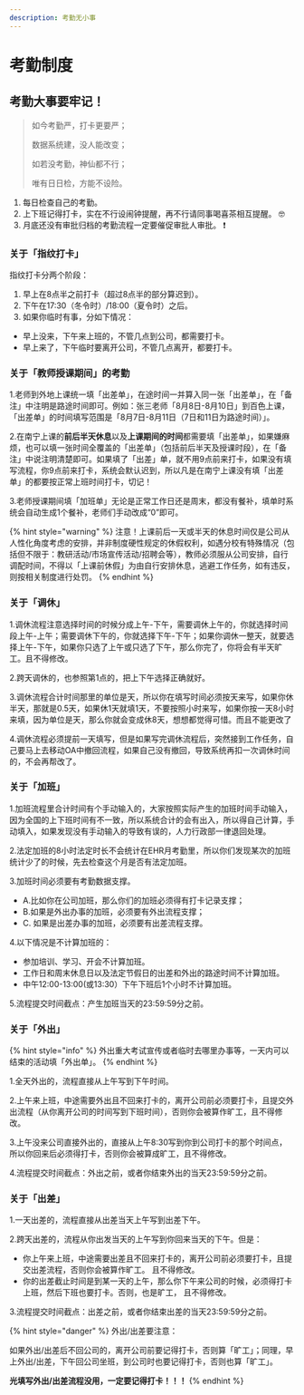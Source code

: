 ```yaml
---
description: 考勤无小事
---
```


# 考勤制度

## 考勤大事要牢记！

> 如今考勤严，打卡更要严；
>
> 数据系统建，没人能改变；
>
> 如若没考勤，神仙都不行；
>
> 唯有日日检，方能不设险。

1. 每日检查自己的考勤。
2. 上下班记得打卡，实在不行设闹钟提醒，再不行请同事喝喜茶相互提醒。 🤓
3. 月底还没有审批归档的考勤流程一定要催促审批人审批。 ❗ 

### 关于「指纹打卡」

指纹打卡分两个阶段：

1. 早上在8点半之前打卡（超过8点半的部分算迟到）。
2.  下午在17:30（冬令时）/18:00（夏令时）之后。
3. 如果你临时有事，分如下情况：

* 早上没来，下午来上班的，不管几点到公司，都需要打卡。 
* 早上来了，下午临时要离开公司，不管几点离开，都要打卡。

###  关于「教师授课期间」的考勤

1.老师到外地上课统一填「出差单」，在途时间一并算入同一张「出差单」，在「备注」中注明是路途时间即可。例如：张三老师「8月8日-8月10日」到百色上课，「出差单」的时间填写范围是「8月7日-8月11日（7日和11日为路途时间）」。

2.在南宁上课的**前后半天休息**以及**上课期间的时间**都需要填「出差单」，如果嫌麻烦，也可以填一张时间全覆盖的「出差单」（包括前后半天及授课时段），在「备注」中说注明清楚即可。如果填了「出差」单，就不用9点前来打卡，如果没有填写流程，你9点前来打卡，系统会默认迟到，所以凡是在南宁上课没有填「出差单」的都要按正常上班时间打卡，切记！

3.老师授课期间填「加班单」无论是正常工作日还是周末，都没有餐补，填单时系统会自动生成1个餐补，老师们手动改成“0”即可。

{% hint style="warning" %}
注意！上课前后一天或半天的休息时间仅是公司从人性化角度考虑的安排，并非制度硬性规定的休假权利，如遇分校有特殊情况（包括但不限于：教研活动/市场宣传活动/招聘会等），教师必须服从公司安排，自行调配时间，不得以「上课前休假」为由自行安排休息，逃避工作任务，如有违反，则按相关制度进行处罚。
{% endhint %}

### 关于「调休」

1.调休流程注意选择时间的时候分成上午-下午，需要调休上午的，你就选择时间段上午-上午；需要调休下午的，你就选择下午-下午；如果你调休一整天，就要选择上午-下午，如果你只选了上午或只选了下午，那么你完了，你将会有半天旷工。且不得修改。 

2.跨天调休的，也参照第1点的，把上下午选择正确就好。

3.调休流程合计时间那里的单位是天，所以你在填写时间必须按天来写，如果你休半天，那就是0.5天，如果休1天就填1天，不要按照小时来写，如果你按一天8小时来填，因为单位是天，那么你就会变成休8天，想想都觉得可惜。而且不能更改了 

4.调休流程必须提前一天填写，但是如果写完调休流程后，突然接到工作任务，自己要马上去移动OA中撤回流程，如果自己没有撤回，导致系统再扣一次调休时间的，不会再帮改了。

### 关于「加班」

1.加班流程里合计时间有个手动输入的，大家按照实际产生的加班时间手动输入，因为全国的上下班时间有不一致，所以系统合计的会有出入，所以得自己计算，手动填入，如果发现没有手动输入的导致有误的，人力行政部一律退回处理。

2.法定加班的8小时法定时长不会统计在EHR月考勤里，所以你们发现某次的加班统计少了的时候，先去检查这个月是否有法定加班。

3.加班时间必须要有考勤数据支撑。

* A.比如你在公司加班，那么你们的加班必须得有打卡记录支撑； 
* B.如果是外出办事的加班，必须要有外出流程支撑； 
* C. 如果是出差办事的加班，必须要有出差流程支撑。

4.以下情况是不计算加班的： 

* 参加培训、学习、开会不计算加班。 
* 工作日和周末休息日以及法定节假日的出差和外出的路途时间不计算加班。
* 中午12:00-13:00\(或13:30）下午下班后1个小时不计算加班。

5.流程提交时间截点：产生加班当天的23:59:59分之前。

### 关于「外出」

{% hint style="info" %}
外出重大考试宣传或者临时去哪里办事等，一天内可以结束的活动填「外出单」。
{% endhint %}

1.全天外出的，流程直接从上午写到下午时间。

2.上午来上班，中途需要外出且不回来打卡的，离开公司前必须要打卡，且提交外出流程（从你离开公司的时间写到下班时间），否则你会被算作旷工，且不得修改。

3.上午没来公司直接外出的，直接从上午8:30写到你到公司打卡的那个时间点，所以你回来后必须得打卡，否则你会被算成旷工，且不得修改。 

4.流程提交时间截点：外出之前，或者你结束外出的当天23:59:59分之前。

### 关于「出差」

1.一天出差的，流程直接从出差当天上午写到出差下午。

2.跨天出差的，流程从你出发当天的上午写到你回来当天的下午。但是：

* 你上午来上班，中途需要出差且不回来打卡的，离开公司前必须要打卡，且提交出差流程，否则你会被算作旷工。 且不得修改。
* 你的出差截止时间是到某一天的上午，那么你下午来公司的时候，必须得打卡上班，然后下班也要打卡。否则，也是旷工， 且不得修改。

3.流程提交时间截点：出差之前，或者你结束出差的当天23:59:59分之前。

{% hint style="danger" %}
外出/出差要注意：

如果外出/出差后不回公司的，离开公司前要记得打卡，否则算「旷工」；同理，早上外出/出差，下午回公司坐班，到公司时也要记得打卡，否则也算「旷工」。

**光填写外出/出差流程没用，一定要记得打卡！！！**
{% endhint %}

